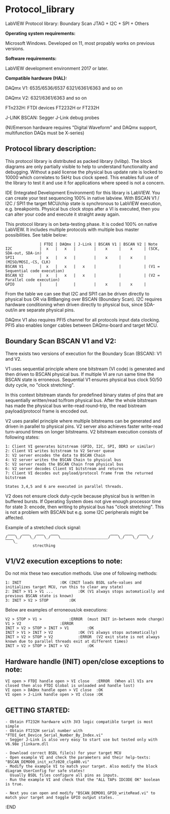 # Protocol_library
LabVIEW Protocol library: Boundary Scan JTAG + I2C + SPI + Others

**Operating system requirements:**

Microsoft Windows. Developed on 11, most propably works on previous versions.

**Software requirements:**

LabVIEW development environment 2017 or later.

**Compatible hardware (HAL):** 

DAQmx V1: 6535/6536/6537 6321/6361/6363 and so on

DAQmx V2: 6321/6361/6363 and so on

FTn232H: FTDI devices FT2232H or FT232H

J-LINK BSCAN: Segger J-Link debug probes

(NI/Emerson hardware requires "Digital Waveform" and DAQmx support, multifunction DAQs must be X-series)


**Protocol library description:**
--------------------------------------------------------------------------------------
This protocol library is distributed as packed library (lvlibp). The block diagrams are only partially visible to help to understand functionality and debugging. Without a paid license the physical bus update rate is locked to 10000 which correlates to 5kHz bus clock speed. This enables full use of the library to test it and use it for applications where speed is not a concern.

IDE (Integrated Development Environment) for this library is LabVIEW. You can create your test sequencing 100% in native labview. With BSCAN V1 / I2C / SPI1 the target MCU/chip state is synchronous to LabVIEW execution, e.g. breakpoints. Physical bus clock stops after a VI is executed, then you can alter your code and execute it straight away again.

This protocol library is on beta-testing phase. It is coded 100% on native LabVIEW. It includes multiple protocols with multiple bus master possibilities. See table below:

        	       | FTDI | DAQmx | J-Link | BSCAN V1 | BSCAN V2 | Note
	I2C            |  x   |   x   |        |    x     |    x     | (SCK, SDA-out, SDA-in)
	SPI1           |  x   |   x   |        |    x     |    x     | (MISO/MOSI,-CS, CLK)
 	BSCAN V1       |  x   |   x   |   x    |          |          | (V1 = Sequential code execution)
	BSCAN V2       |  x   |   x   |   x    |          |          | (V2 = Parallel code execution)
 	GPIO           |      |       |        |    x     |    x     |

From the table we can see that I2C and SPI1 can be driven directly to physical bus OR via BitBanging over BSCAN (Boundary Scan).
I2C requires hardware conditioning when driven directly to physical bus, since SDA-out/in are separate physical pins.

DAQmx V1 also requires PFI5 channel for all protocols input data clocking. PFI5 also enables longer cables between DAQmx-board and target MCU.

**Boundary Scan BSCAN V1 and V2:**
--------------------------------------------------------------------------------------
There exists two versions of execution for the Boundary Scan (BSCAN): V1 and V2.

V1 uses sequential principle where one bitstream (VI code) is generated and then driven to BSCAN physical bus. If multiple VI are run same time the BSCAN state is erroneous. Sequential V1 ensures physical bus clock 50/50 duty cycle, no "clock stretching".

In this context bitstream stands for predefined binary states of pins that are sequentially written/read to/from physical bus. After the whole bitstream has made the physical bus write-read round-trip, the read bistream payload/protocol frame is encoded out.

V2 uses parallel principle where multiple bitstreams can be generated and driven in parallel to physical pins. V2 server also achieves faster write-read turn-around times on longer bitstreams. V2 bitstream execution consists of following states:

 	1: Client VI generates bitstream (GPIO, I2C, SPI, DDR3 or similar)
	2: Client VI writes bitstream to V2 Server queue
	3: V2 server encodes the data to BSCAN Chain
	4: V2 server writes the BSCAN Chain to physical bus
	5: V2 server reads the BSCAN Chain from physical bus
	6: V2 server decodes Client VI bitstream and returns
	7: Client VI decodes out payload/protocol frame from the returned bitstream

	States 3,4,5 and 6 are executed in parallel threads.

V2 does not ensure clock duty-cycle because physical bus is written in buffered bursts. If Operating System does not give enough processor time for state 3: encode, then writing to physical bus has "clock stretching". This is not a problem with BSCAN but e.g. some I2C peripherals might be affected.

Example of a stretched clock signal:

	/⎺⎺\_/⎺⎺\_/⎺⎺\_/⎺⎺\_____________________/⎺⎺\_/⎺⎺\_/⎺⎺\_/⎺⎺\_
				strecthing		 


V1/V2 execution exceptions to note:
-----------------------------------
Do not mix these two execution methods. Use one of following methods:

	1: INIT					:OK	(INIT loads BSDL safe-values and initializes target MCU, run this to clear any state)
 	2: INIT > V1 > V1 ...   		:OK	(V1 always stops automatically and previous BSCAN state is known)
	3: INIT > V2 > STOP			:OK


Below are examples of erroneous/ok executions:

	V2 > STOP > V1 > 			:ERROR 	(must INIT in-between mode change)
	V1 > V2		 			:ERROR
	INIT > V2 > STOP > INIT > V1 		:OK
	INIT > V1 > INIT > V2			:OK	(V1 always stops automatically)
	INIT > V2 > STOP > V2 			:ERROR 	(V2 exit state is not always known due to parallel threads exit at different times)
	INIT > V2 > STOP > INIT > V2 		:OK



Hardware handle (INIT) open/close exceptions to note:
-----------------------------------------------------

	VI open > FTDI handle open > VI close 	:ERROR 	(When all VIs are closed then also FTDI Global is unloaded and handle lost)
	VI open > DAQmx handle open > VI close 	:OK
	VI open > J-Link handle open > VI close :OK 


GETTING STARTED:
----------------
	- Obtain FT232H hardware with 3V3 logic compatible target is most simple
	- Obtain FT232H serial number with "FTDI_Get_Device_Serial_Number_By_Index.vi"
 	- Segger J-Link is also very easy to start use but tested only with V6.98e jlinkarm.dll
 
	- Download correct BSDL file(s) for your target MCU
	- Open example VI and check the parameters and their help-texts: "BSCAN_DEMO00_init_xc7z020_clg400.vi"
 	- Modify the example VI to match your target. Also modify the block diagram UserConfig for safe states!
	  Usually BSDL files configure all pins as inputs.
  	- Run the example VI and check that the "ALL TAPs IDCODE OK" boolean is true.
   
   	- Next you can open and modify "BSCAN_DEMO01_GPIO_writeRead.vi" to match your target and toggle GPIO output states.

   :END 
